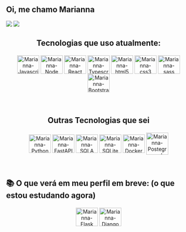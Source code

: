 

## Oi, me chamo Marianna <!--<img src="https://media.giphy.com/media/hvRJCLFzcasrR4ia7z/giphy.gif" width="10px">-->

  <a href = "mailto:marianna.baldez@gmail.com"><img src="https://img.shields.io/badge/-Gmail-%23333?style=for-the-badge&logo=gmail&logoColor=white" target="_blank"></a>
  <a href="https://www.linkedin.com/in/marianna-baldez-gomes-90b409191/" target="_blank"><img src="https://img.shields.io/badge/-LinkedIn-%230077B5?style=for-the-badge&logo=linkedin&logoColor=white" target="_blank"></a> 
  
  <p></p>

 
  ## <p align=center> Tecnologias que uso atualmente:

  <div style="display: inline_block" align=center>
    <img align="center" alt="Marianna-Javascript" height="50" width="60" src="https://cdn.jsdelivr.net/gh/devicons/devicon/icons/javascript/javascript-original.svg"/>
    <img align="center" alt="Marianna-Node" height="50" width="60" src="https://cdn.jsdelivr.net/gh/devicons/devicon/icons/nodejs/nodejs-original.svg"      />
    <img align="center" alt="Marianna-React" height="50" width="60" src="https://cdn.jsdelivr.net/gh/devicons/devicon/icons/react/react-original.svg"       />
    <img align="center" alt="Marianna-Typescript" height="50" width="60" src="https://cdn.jsdelivr.net/gh/devicons/devicon/icons/typescript/typescript-original.svg">
    <img align="center" alt="Marianna-html5" height="50" width="60"src="https://cdn.jsdelivr.net/gh/devicons/devicon/icons/html5/html5-original.svg" />
    <img align="center" alt="Marianna-css3" height="50" width="60" src="https://cdn.jsdelivr.net/gh/devicons/devicon/icons/css3/css3-original.svg" />
    <img align="center" alt="Marianna-sass" height="50" width="60" src="https://cdn.jsdelivr.net/gh/devicons/devicon/icons/sass/sass-original.svg" />
    <img align="center" alt="Marianna-Bootstrap" height="50" width="60" src="https://cdn.jsdelivr.net/gh/devicons/devicon/icons/bootstrap/bootstrap-plain.svg" />
  </div>
   <br> <br>
   
   ## <p align=center> Outras Tecnologias que sei

  <div style="display: inline_block" align=center>
    <img align="center" alt="Marianna-Python" height="50" width="60" src="https://cdn.jsdelivr.net/gh/devicons/devicon/icons/python/python-original.svg" />
    <img align="center" alt="Marianna-FastAPI" height="50" width="60" src="https://cdn.jsdelivr.net/gh/devicons/devicon/icons/fastapi/fastapi-original.svg" />
    <img align="center" alt="Marianna-SQLA" height="50" width="60" src="https://cdn.jsdelivr.net/gh/devicons/devicon/icons/sqlalchemy/sqlalchemy-original.svg" />
    <img align="center" alt="Marianna-SQLite" height="50" width="60" src="https://cdn.jsdelivr.net/gh/devicons/devicon/icons/sqlite/sqlite-original-wordmark.svg" />
    <img align="center" alt="Marianna-Docker" height="50" width="60" src="https://cdn.jsdelivr.net/gh/devicons/devicon/icons/docker/docker-plain-wordmark.svg" />
    <img align="center" alt="Marianna-Postegresql" width="60" src="https://cdn.jsdelivr.net/gh/devicons/devicon/icons/postgresql/postgresql-plain-wordmark.svg" />  
 </div>
 <br> <br>

<!--![Snake animation](https://github.com/mariannabaldez/mriannabaldez/blob/output/github-contribution-grid-snake.svg)-->


  ## <p> 📚 O que verá em meu perfil em breve: (o que estou estudando agora)
  
  <div style="display: inline_block" align=center>
    <img align="center" alt="Marianna-Flask" height="50" width="60" src="https://cdn.jsdelivr.net/gh/devicons/devicon/icons/flask/flask-original-wordmark.svg" />
    <img align="center" alt="Marianna-Django" height="50" width="60" src="https://cdn.jsdelivr.net/gh/devicons/devicon/icons/django/django-plain-wordmark.svg" />
